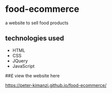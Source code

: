 # food-ecommerce
a website to sell food products

## technologies used
* HTML
* CSS
* JQuery
* JavaScript

##£ view the website here  

https://peter-kimanzi.github.io/food-ecommerce/
